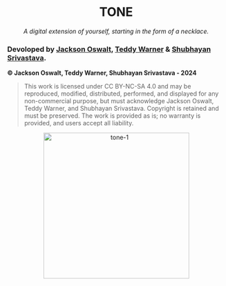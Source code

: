 <h1 align="center">
TONE
</h1>

<p align="center">
<em>A digital extension of yourself,
starting in the form of a necklace.</em>
</p>

### Devoloped by [Jackson Oswalt](https://www.linkedin.com/in/jackson-oswalt-071268238/), [Teddy Warner](https://teddywarner.org/About-Me/about/) & [Shubhayan Srivastava](https://www.linkedin.com/in/shubhayan935/).

**© Jackson Oswalt, Teddy Warner, Shubhayan Srivastava - 2024**
> This work is licensed under CC BY-NC-SA 4.0 and may be reproduced, modified,
> distributed, performed, and displayed for any non-commercial purpose, but
> must acknowledge Jackson Oswalt, Teddy Warner, and Shubhayan Srivastava.
> Copyright is retained and must be preserved. The work is provided as is;
> no warranty is provided, and users accept all liability.

<p align="center">
  <img src="https://tone.computer/images/render2.png" style="height: 337px; object-fit: cover;" alt="tone-1">
</p>
